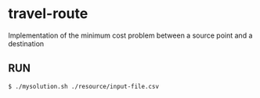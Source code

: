# travel-route
Implementation of the minimum cost problem between a source point and a destination

## RUN
`$ ./mysolution.sh ./resource/input-file.csv`

